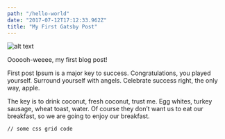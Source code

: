 ```yaml
---
path: "/hello-world"
date: "2017-07-12T17:12:33.962Z"
title: "My First Gatsby Post"
---
```


![alt text][logo]

[logo]: https://i.imgur.com/97aKVZQ.jpg "Logo Title Text 2"



Oooooh-weeee, my first blog post!

First post Ipsum is a major key to success. Congratulations, you played yourself. Surround yourself with angels. Celebrate success right, the only way, apple.

The key is to drink coconut, fresh coconut, trust me. Egg whites, turkey sausage, wheat toast, water. Of course they don’t want us to eat our breakfast, so we are going to enjoy our breakfast.

<pre><code>// some css grid code </code></pre>
